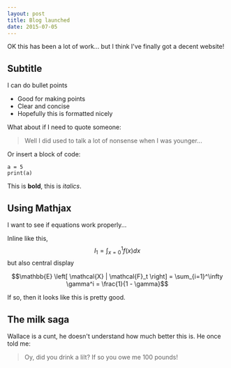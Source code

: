 ```yaml
---
layout: post
title: Blog launched
date: 2015-07-05
---
```


OK this has been a lot of work... but I think I've finally got a decent website!

## Subtitle

I can do bullet points

- Good for making points
- Clear and concise
- Hopefully this is formatted nicely

What about if I need to quote someone:

> Well I did used to talk a lot of nonsense when I was younger...

Or insert a block of code:

~~~
a = 5
print(a)
~~~

This is **bold**, this is *italics*.

## Using Mathjax

I want to see if equations work properly...

Inline like this,
$$ I_1 = \int_{x=0}^1 f(x) dx$$
but also central display

$$\mathbb{E} \left[ \mathcal{X} | \mathcal{F}_t \right]
  = \sum_{i=1}^\infty \gamma^i = \frac{1}{1 - \gamma}$$

If so, then it looks like this is pretty good.

## The milk saga

Wallace is a cunt, he doesn't understand how much better this is.
He once told me:

> Oy, did you drink a lilt? If so you owe me 100 pounds!


